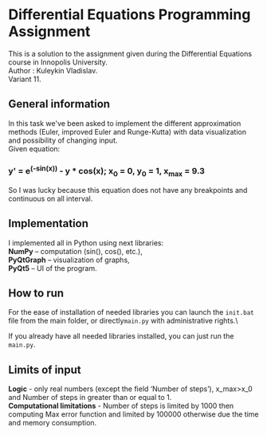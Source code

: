 # Differential Equations Programming Assignment
This is a solution to the assignment given during the Differential Equations course in Innopolis University.\
Author : Kuleykin Vladislav.\
Variant 11.

## General information
In this task we've been asked to implement the different approximation methods (Euler, improved Euler and Runge-Kutta) with data visualization and possibility of changing input.\
Given equation:
 ### y' = e<sup>(-sin⁡(x))</sup> - y * cos(x);  x<sub>0</sub> = 0, y<sub>0</sub> = 1, x<sub>max</sub> = 9.3

So I was lucky because this equation does not have any breakpoints and continuous on all interval.

## Implementation
I implemented all in Python using next libraries:\
**NumPy** – computation (sin(), cos(), etc.),\
**PyQtGraph** – visualization of graphs,\
**PyQt5** – UI of the program.

## How to run
For the ease of installation of needed libraries you can launch the ```init.bat``` file from the main folder, or directly```main.py``` with administrative rights.\

If you already have all needed libraries installed, you can just run the ```main.py```.

## Limits of input
**Logic** - only real numbers (except the field ‘Number of steps’), x_max>x_0 and Number of steps in greater than or equal to 1.\
**Computational limitations** - Number of steps is limited by 1000 then computing Max error function and limited by 100000 otherwise due the time and memory consumption.

